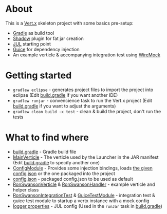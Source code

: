 # About

This is a [Vert.x](http://vertx.io/) skeleton project with some basics pre-setup:

  - [Gradle](https://gradle.org/) as build tool
  - [Shadow](http://imperceptiblethoughts.com/shadow/) plugin for fat jar creation
  - [JUL](https://docs.oracle.com/javase/8/docs/technotes/guides/logging/overview.html) starting point
  - [Guice](https://github.com/google/guice) for dependency injection
  - An example verticle & accompanying integration test using [WireMock](http://wiremock.org/)

# Getting started

  - `gradlew eclipse` - generates project files to import the project into eclipse (Edit [build.gradle](https://github.com/uzokis/fancy-vertx-skeleton/blob/master/build.gradle) if you want another IDE)
  - `gradlew runjar` - convencience task to run the Vert.x project (Edit [build.gradle](https://github.com/uzokis/fancy-vertx-skeleton/blob/master/build.gradle) if you want to adjust the arguments)
  - `gradlew clean build -x test` - clean & build the project, don't run the tests

# What to find where

  - [build.gradle](https://github.com/uzokis/fancy-vertx-skeleton/blob/master/build.gradle) - Gradle build file
  - [MainVerticle](https://github.com/uzokis/fancy-vertx-skeleton/blob/master/src/main/java/eu/fancybrackets/template/verticle/MainVerticle.java) - The verticle used by the Launcher in the JAR manifest (Edit [build.gradle](https://github.com/uzokis/fancy-vertx-skeleton/blob/master/build.gradle) to specify another one)
  - [ConfigModule](https://github.com/uzokis/fancy-vertx-skeleton/blob/master/src/main/java/eu/fancybrackets/template/guice/ConfigModule.java) - Provides some injection bindings, loads [the given config.json](http://vertx.io/blog/vert-x-application-configuration/) or the one packaged into the project 
  - [config.json](https://github.com/uzokis/fancy-vertx-skeleton/blob/master/src/main/resources/config.json) - packaged config.json to be used as default
  - [RonSwansonVerticle](https://github.com/uzokis/fancy-vertx-skeleton/blob/master/src/main/java/eu/fancybrackets/template/verticle/RonSwansonVerticle.java) & [RonSwansonHandler](https://github.com/uzokis/fancy-vertx-skeleton/blob/master/src/main/java/eu/fancybrackets/template/handler/RonSwansonHandler.java) - example verticle and helper class
  - [RonSwansonIntegrationTest](https://github.com/uzokis/fancy-vertx-skeleton/blob/master/src/test/java/tests/eu/fancybrackets/template/RonSwansonIntegrationTest.java) & [GuiceTestModule](https://github.com/uzokis/fancy-vertx-skeleton/blob/master/src/test/java/tests/eu/fancybrackets/template/GuiceTestModule.java) - integration test & guice test module to startup a vertx instance with a mock config
  - [logger.properties](https://github.com/uzokis/fancy-vertx-skeleton/blob/master/logger.properties) - JUL config (Used in the `runJar` task in [build.gradle](https://github.com/uzokis/fancy-vertx-skeleton/blob/master/build.gradle))

